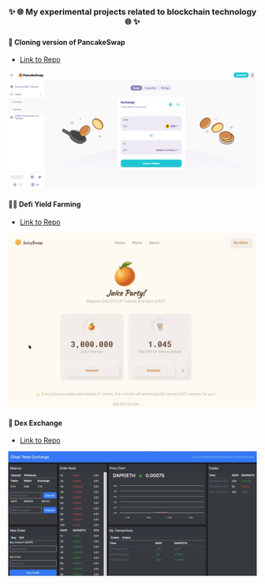 
<h3 align="center" style="border-bottom: none">
    ✨ 🌐 My experimental projects related to blockchain technology 🌐 ✨ <br>
<h3>


#### 🍰 Cloning version of PancakeSwap

- [Link to Repo](https://github.com/truongpx396/pancake-swap-v1-bsc-testnet-main)

![PancakeSwap](./assets/pancake1.png)

#### 👷‍♂️ Defi Yield Farming
- [Link to Repo](https://github.com/truongpx396/pancake-swap-v1-bsc-testnet-main)

![Farming](./assets/farming1.png)

#### 💱 Dex Exchange
- [Link to Repo](https://github.com/truongpx396/pancake-swap-v1-bsc-testnet-main)

![Dex](./assets/dex1.png)
